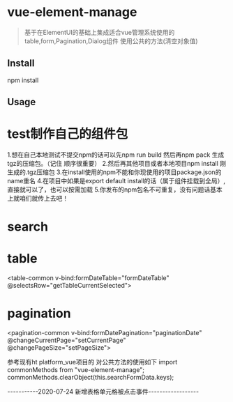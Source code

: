 # vue-element-manage

> 基于在ElementUI的基础上集成适合vue管理系统使用的table,form,Pagination,Dialog组件
> 使用公共的方法(清空对象值)

## Install
npm install

##  Usage
# test制作自己的组件包
1.想在自己本地测试不提交npm的话可以先npm run build 然后再npm pack 生成tgz的压缩包。（记住 顺序很重要）
2.然后再其他项目或者本地项目npm install 刚生成的.tgz压缩包
3.在install使用的npm不能和你现使用的项目package.json的name重名
4.在项目中如果是export default install的话（属于组件挂载到全局）,直接<search-common></search-common>就可以了，也可以按需加载
5.你发布的npm包名不可重复，没有问题话基本上就咱们就传上去吧！

# search
<search-common v-bind:searchForm="searchFormData" ref="searchForm"></search-common>
# table
<table-common v-bind:formDateTable="formDateTable" @selectsRow="getTableCurrentSelected"></table-common>
# pagination
<pagination-common v-bind:formDatePagination="paginationDate"   @changeCurrentPage="setCurrentPage"  @changePageSize="setPageSize"></pagination-common>

参考现有ht platform_vue项目的
对公共方法的使用如下
import commonMethods from "vue-element-manage";
commonMethods.clearObject(this.searchFormData.keys);

-----------2020-07-24 新增表格单元格被点击事件------------------



